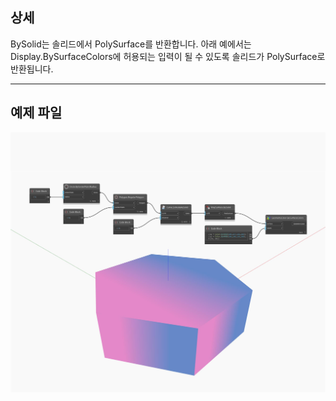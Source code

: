 ## 상세
BySolid는 솔리드에서 PolySurface를 반환합니다. 아래 예에서는 Display.BySurfaceColors에 허용되는 입력이 될 수 있도록 솔리드가 PolySurface로 반환됩니다.
___
## 예제 파일

![BySolid](./Autodesk.DesignScript.Geometry.PolySurface.BySolid_img.jpg)

